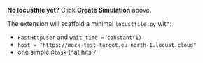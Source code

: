 **No locustfile yet?** Click **Create Simulation** above.

The extension will scaffold a minimal `locustfile.py` with:
- `FastHttpUser` and `wait_time = constant(1)`
- `host = "https://mock-test-target.eu-north-1.locust.cloud"`
- one simple `@task` that hits `/`
